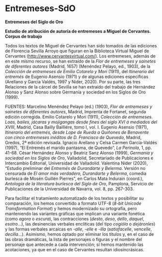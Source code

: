 # Entremeses-SdO
**Entremeses del Siglo de Oro**

**Estudio de atribución de autoría de entremeses a Miguel de Cervantes. Corpus de trabajo**

Todos los textos de Miguel de Cervantes han sido tomados de las ediciones de Florencia Sevilla Arroyo que figuran en la Biblioteca Virtual Miguel de Cervantes (http://www.cervantesvirtual.com/). Los entremeses, además de en este mismo recurso, se han extraído de la *Flor de entremeses y sainetes de diferentes autores* (Madrid, 1657) (Menéndez Pelayo, ed., 1903), de la *Colección de entremeses de Emilio Cotarelo y Mori* (1911), del *Itinerario del entremés* de Eugenio Asensio (1971) y de algunas ediciones específicas (Arellano y García Valdés, 1997 y Nider, 2020). Por su parte, las tres Relaciones de la cárcel de Sevilla se han extraído del trabajo de Hernández Alonso y Sanz Alonso sobre Germanía y sociedad en los Siglos de Oro (1999).

FUENTES: Marcelino Menéndez Pelayo (ed.) (1903), *Flor de entremeses y sainetes de diferentes autores*, Madrid, Imprenta de Fortanet, segunda edición corregida. Emilio Cotarelo y Mori (1911), *Colección de entremeses. Loas, bailes, jácaras y mojigangas desde fines del siglo XVI á mediados del XVIII*, Madrid, Casa Bailly Bailliére, tomo I, vol. I. Eugenio Asensio (1971), *Itinerario del entremés, desde Lope de Rueda a Quiñones de Benavente con cinco entremeses inéditos de D. Francisco de Quevedo*, Madrid, Gredos, 2ª edición revisada. Ignacio Arellano y Celsa Carmen García-Valdés (1997), “El Entremés el marido pantasma, de Quevedo”, *La Perinola*, 1, pp. 41-68. César Hernández Alonso y Beatriz Sanz Alonso (1999), *Germanía y sociedad en los Siglos de Oro*, Valladolid, Secretariado de Publicaciones e Intercambio Editorial, Universidad de Valladolid. Valentina Nider (2020), “Estudio preliminar del *Entremés de Durandarte y Belerma*. Versión no censurada de *El amor más verdadero, Durandarte y Belerma*, comedia burlesca de Mosén Guillén Pierres”, en Carlos Mata Indurain (coord.), *Antología de la literatura burlesca del Siglo de Oro*, Pamplona, Servicio de Publicaciones de la Universidad de Navarra, vol. 8, pp. 267-303.

Para facilitar el tratamiento automatizado de los textos y posibilitar su comparación, los hemos convertido a formato UTF-8 (*8-bit Unicode Transformation Format*) y hemos modernizado su ortografía, pero manteniendo las variantes gráficas que implican una variante fonética (como *agora* o *escura*), las contracciones (*desto*, *deso*, *dello*, *daquel*, *esotro*…), las desinencias verbales enclíticas (del tipo *cogióla* o *dejáronles*) y las formas verbales arcaicas en *-alle*, *-elle* e *-illa* (*satisfacelle*, *vencelle*, *decilla*…). Asimismo, hemos optado por eliminar los títulos y, en el caso de las obras dramáticas, la lista de personajes o figuras y el nombre del personaje que antecede a cada intervención; sí hemos mantenido las acotaciones, ya que en el caso de Cervantes resultan idiosincrásicas.
